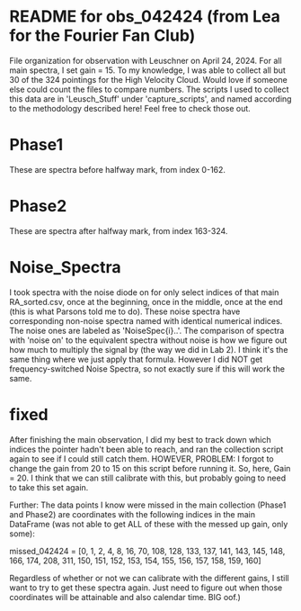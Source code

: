 # README for obs_042424 (from Lea for the Fourier Fan Club)
File organization for observation with Leuschner on April 24, 2024. For all main spectra, I set gain = 15. To my knowledge, I was able to collect all but 30 of the 324 pointings for the High Velocity Cloud. Would love if someone else could count the files to compare numbers. The scripts I used to collect this data are in 'Leusch_Stuff' under 'capture_scripts', and named according to the methodology described here! Feel free to check those out.

# Phase1
These are spectra before halfway mark, from index 0-162.

# Phase2
These are spectra after halfway mark, from index 163-324. 

# Noise_Spectra
I took spectra with the noise diode on for only select indices of that main RA_sorted.csv, once at the beginning, once in the middle, once at the end (this is what Parsons told me to do). These noise spectra have corresponding non-noise spectra named with identical numerical indices. The noise ones are labeled as 'NoiseSpec{i}..'. The comparison of spectra with 'noise on' to the equivalent spectra without noise is how we figure out how much to multiply the signal by (the way we did in Lab 2). I think it's the same thing where we just apply that formula. However I did NOT get frequency-switched Noise Spectra, so not exactly sure if this will work the same.

# fixed
After finishing the main observation, I did my best to track down which indices the pointer hadn't been able to reach, and ran the collection script again to see if I could still catch them. HOWEVER, PROBLEM: I forgot to change the gain from 20 to 15 on this script before running it. So, here, Gain = 20. I think that we can still calibrate with this, but probably going to need to take this set again.

Further: The data points I know were missed in the main collection (Phase1 and Phase2) are coordinates with the following indices in the main DataFrame (was not able to get ALL of these with the messed up gain, only some): 

missed_042424 = [0, 1, 2, 4, 8, 16, 70, 108, 128, 133, 137, 141, 143, 145, 148, 166, 174, 208, 311, 150, 151, 152, 153, 154, 155, 156, 157, 158, 159, 160]

Regardless of whether or not we can calibrate with the different gains, I still want to try to get these spectra again. Just need to figure out when those coordinates will be attainable and also calendar time. BIG oof.)
